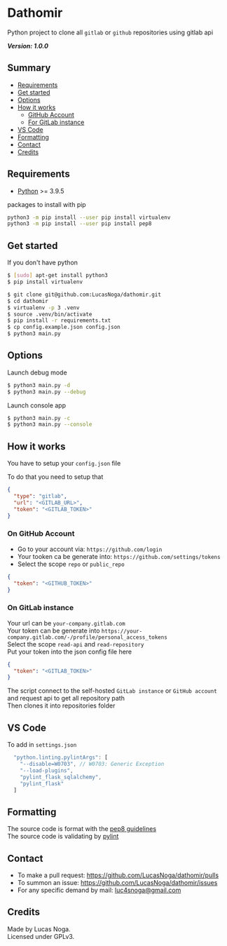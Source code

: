 # Dathomir

Python project to clone all `gitlab` or `github` repositories using gitlab api

**_Version: 1.0.0_**

## Summary

- [Requirements](#requirements)
- [Get started](#get-started)
- [Options](#options)
- [How it works](#how-it-works)
  - [GitHub Account](#on-github-account)
  - [For GitLab instance](#on-gitlab-instance)
- [VS Code](#vs-code)
- [Formatting](#formatting)
- [Contact](#formatting)
- [Credits](#credits)

## Requirements

- [Python](https://www.python.org/) >= 3.9.5

packages to install with pip

```bash
python3 -m pip install --user pip install virtualenv
python3 -m pip install --user pip install pep8
```

## Get started

If you don't have python

```bash
$ [sudo] apt-get install python3
$ pip install virtualenv
```

```bash
$ git clone git@github.com:LucasNoga/dathomir.git
$ cd dathomir
$ virtualenv -p 3 .venv
$ source .venv/bin/activate
$ pip install -r requirements.txt
$ cp config.example.json config.json
$ python3 main.py
```

## Options

Launch debug mode

```bash
$ python3 main.py -d
$ python3 main.py --debug
```

Launch console app

```bash
$ python3 main.py -c
$ python3 main.py --console
```

## How it works

You have to setup your `config.json` file

To do that you need to setup that

```json
{
  "type": "gitlab",
  "url": "<GITLAB_URL>",
  "token": "<GITLAB_TOKEN>"
}
```

### On GitHub Account

- Go to your account via: `https://github.com/login`
- Your tooken ca be generate into: `https://github.com/settings/tokens`
- Select the scope `repo` or `public_repo`

```json
{
  "token": "<GITHUB_TOKEN>"
}
```

### On GitLab instance

Your url can be `your-company.gitlab.com`  
Your token can be generate into `https://your-company.gitlab.com/-/profile/personal_access_tokens`  
Select the scope `read-api` and `read-repository`  
Put your token into the json config file here

```json
{
  "token": "<GITLAB_TOKEN>"
}
```

The script connect to the self-hosted `GitLab instance` or `GitHub account` and request api
to get all repository path  
Then clones it into repositories folder

## VS Code

To add in `settings.json`

```js
  "python.linting.pylintArgs": [
    "--disable=W0703", // W0703: Generic Exception
    "--load-plugins",
    "pylint_flask_sqlalchemy",
    "pylint_flask"
  ]
```

## Formatting

The source code is format with the [pep8 guidelines](https://peps.python.org/pep-0008/)  
The source code is validating by [pylint](https://pylint.pycqa.org/en/latest/)

## Contact

- To make a pull request: https://github.com/LucasNoga/dathomir/pulls
- To summon an issue: https://github.com/LucasNoga/dathomir/issues
- For any specific demand by mail: [luc4snoga@gmail.com](mailto:luc4snoga@gmail.com?subject=[GitHub]%20Dathomir%20Project)

## Credits

Made by Lucas Noga.  
Licensed under GPLv3.
